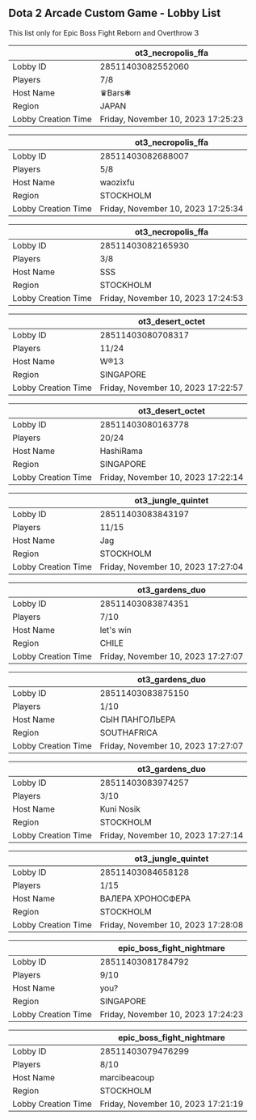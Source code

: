 ## Dota 2 Arcade Custom Game - Lobby List

This list only for Epic Boss Fight Reborn and Overthrow 3

|  | ot3_necropolis_ffa |
| ------ | ------ |
| Lobby ID | 28511403082552060 |
| Players | 7/8 |
| Host Name | ♛Bars❃ |
| Region | JAPAN |
| Lobby Creation Time | Friday, November 10, 2023 17:25:23 |


|  | ot3_necropolis_ffa |
| ------ | ------ |
| Lobby ID | 28511403082688007 |
| Players | 5/8 |
| Host Name | waozixfu |
| Region | STOCKHOLM |
| Lobby Creation Time | Friday, November 10, 2023 17:25:34 |


|  | ot3_necropolis_ffa |
| ------ | ------ |
| Lobby ID | 28511403082165930 |
| Players | 3/8 |
| Host Name | SSS |
| Region | STOCKHOLM |
| Lobby Creation Time | Friday, November 10, 2023 17:24:53 |


|  | ot3_desert_octet |
| ------ | ------ |
| Lobby ID | 28511403080708317 |
| Players | 11/24 |
| Host Name | W®13 |
| Region | SINGAPORE |
| Lobby Creation Time | Friday, November 10, 2023 17:22:57 |


|  | ot3_desert_octet |
| ------ | ------ |
| Lobby ID | 28511403080163778 |
| Players | 20/24 |
| Host Name | HashiRama |
| Region | SINGAPORE |
| Lobby Creation Time | Friday, November 10, 2023 17:22:14 |


|  | ot3_jungle_quintet |
| ------ | ------ |
| Lobby ID | 28511403083843197 |
| Players | 11/15 |
| Host Name | Jag |
| Region | STOCKHOLM |
| Lobby Creation Time | Friday, November 10, 2023 17:27:04 |


|  | ot3_gardens_duo |
| ------ | ------ |
| Lobby ID | 28511403083874351 |
| Players | 7/10 |
| Host Name | let's win |
| Region | CHILE |
| Lobby Creation Time | Friday, November 10, 2023 17:27:07 |


|  | ot3_gardens_duo |
| ------ | ------ |
| Lobby ID | 28511403083875150 |
| Players | 1/10 |
| Host Name | СЫН ПАНГОЛЬЕРА |
| Region | SOUTHAFRICA |
| Lobby Creation Time | Friday, November 10, 2023 17:27:07 |


|  | ot3_gardens_duo |
| ------ | ------ |
| Lobby ID | 28511403083974257 |
| Players | 3/10 |
| Host Name | Kuni Nosik |
| Region | STOCKHOLM |
| Lobby Creation Time | Friday, November 10, 2023 17:27:14 |


|  | ot3_jungle_quintet |
| ------ | ------ |
| Lobby ID | 28511403084658128 |
| Players | 1/15 |
| Host Name | ВАЛЕРА ХРОНОСФЕРА |
| Region | STOCKHOLM |
| Lobby Creation Time | Friday, November 10, 2023 17:28:08 |


|  | epic_boss_fight_nightmare |
| ------ | ------ |
| Lobby ID | 28511403081784792 |
| Players | 9/10 |
| Host Name | you? |
| Region | SINGAPORE |
| Lobby Creation Time | Friday, November 10, 2023 17:24:23 |


|  | epic_boss_fight_nightmare |
| ------ | ------ |
| Lobby ID | 28511403079476299 |
| Players | 8/10 |
| Host Name | marcibeacoup |
| Region | STOCKHOLM |
| Lobby Creation Time | Friday, November 10, 2023 17:21:19 |


